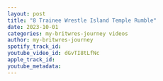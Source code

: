 ```yaml
---
layout: post
title: "8 Trainee Wrestle Island Temple Rumble"
date: 2023-10-01
categories: my-britwres-journey videos
author: my-britwres-journey
spotify_track_id: 
youtube_video_id: dGvTI8tLfNc
apple_track_id: 
youtube_metadata: 
---
```

